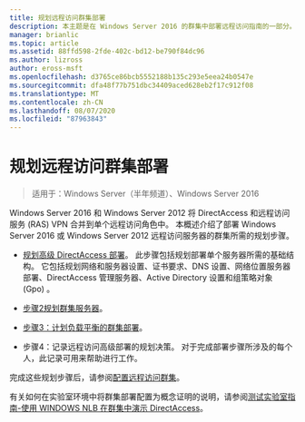 ```yaml
---
title: 规划远程访问群集部署
description: 本主题是在 Windows Server 2016 的群集中部署远程访问指南的一部分。
manager: brianlic
ms.topic: article
ms.assetid: 88ffd598-2fde-402c-bd12-be790f84dc96
ms.author: lizross
author: eross-msft
ms.openlocfilehash: d3765ce86bcb5552188b135c293e5eea24b0547e
ms.sourcegitcommit: dfa48f77b751dbc34409aced628eb2f17c912f08
ms.translationtype: MT
ms.contentlocale: zh-CN
ms.lasthandoff: 08/07/2020
ms.locfileid: "87963843"
---
```

# <a name="plan-a-remote-access-cluster-deployment"></a>规划远程访问群集部署

>适用于：Windows Server（半年频道）、Windows Server 2016

 Windows Server 2016 和 Windows Server 2012 将 DirectAccess 和远程访问服务 (RAS) VPN 合并到单个远程访问角色中。 本概述介绍了部署 Windows Server 2016 或 Windows Server 2012 远程访问服务器的群集所需的规划步骤。

-   [规划高级 DirectAccess 部署](../../../directaccess/single-server-advanced/Plan-an-Advanced-DirectAccess-Deployment.md)。 此步骤包括规划部署单个服务器所需的基础结构。 它包括规划网络和服务器设置、证书要求、DNS 设置、网络位置服务器部署、DirectAccess 管理服务器、Active Directory 设置和组策略对象 (Gpo) 。

-   [步骤2规划群集服务器](Step-2-Plan-Cluster-Servers.md)。

-   [步骤3：计划负载平衡的群集部署](Step-3-Plan-a-Load-Balanced-Cluster-Deployment.md)。

-   步骤4：记录远程访问高级部署的规划决策。 对于完成部署步骤所涉及的每个人，此记录可用来帮助进行工作。

完成这些规划步骤后，请参阅[配置远程访问群集](../configure/Configure-a-Remote-Access-Cluster.md)。

有关如何在实验室环境中将群集部署配置为概念证明的说明，请参阅[测试实验室指南-使用 WINDOWS NLB 在群集中演示 DirectAccess](../../../directaccess/tlg-cluster-nlb/Test-Lab-Guide-Demonstrate-DirectAccess-in-a-Cluster-with-Windows-NLB.md)。



